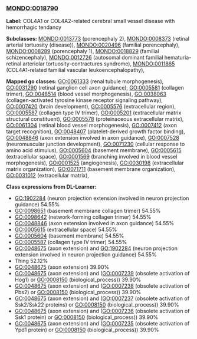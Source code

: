 
### [MONDO:0018790](http://purl.obolibrary.org/obo/MONDO_0018790)
**Label:** COL4A1 or COL4A2-related cerebral small vessel disease with hemorrhagic tendancy

**Subclasses:** [MONDO:0013773](http://purl.obolibrary.org/obo/MONDO_0013773) (porencephaly 2), [MONDO:0008373](http://purl.obolibrary.org/obo/MONDO_0008373) (retinal arterial tortuosity (disease)), [MONDO:0020496](http://purl.obolibrary.org/obo/MONDO_0020496) (familial porencephaly), [MONDO:0008289](http://purl.obolibrary.org/obo/MONDO_0008289) (porencephaly 1), [MONDO:0018829](http://purl.obolibrary.org/obo/MONDO_0018829) (familial schizencephaly), [MONDO:0012726](http://purl.obolibrary.org/obo/MONDO_0012726) (autosomal dominant familial hematuria-retinal arteriolar tortuosity-contractures syndrome), [MONDO:0011865](http://purl.obolibrary.org/obo/MONDO_0011865) (COL4A1-related familial vascular leukoencephalopathy), 

**Mapped go classes:** [GO:0061333](http://purl.obolibrary.org/obo/GO_0061333) (renal tubule morphogenesis), [GO:0031290](http://purl.obolibrary.org/obo/GO_0031290) (retinal ganglion cell axon guidance), [GO:0005581](http://purl.obolibrary.org/obo/GO_0005581) (collagen trimer), [GO:0048514](http://purl.obolibrary.org/obo/GO_0048514) (blood vessel morphogenesis), [GO:0038063](http://purl.obolibrary.org/obo/GO_0038063) (collagen-activated tyrosine kinase receptor signaling pathway), [GO:0007420](http://purl.obolibrary.org/obo/GO_0007420) (brain development), [GO:0005576](http://purl.obolibrary.org/obo/GO_0005576) (extracellular region), [GO:0005587](http://purl.obolibrary.org/obo/GO_0005587) (collagen type IV trimer), [GO:0005201](http://purl.obolibrary.org/obo/GO_0005201) (extracellular matrix structural constituent), [GO:0005578](http://purl.obolibrary.org/obo/GO_0005578) (proteinaceous extracellular matrix), [GO:0061304](http://purl.obolibrary.org/obo/GO_0061304) (retinal blood vessel morphogenesis), [GO:0007412](http://purl.obolibrary.org/obo/GO_0007412) (axon target recognition), [GO:0048407](http://purl.obolibrary.org/obo/GO_0048407) (platelet-derived growth factor binding), [GO:0048846](http://purl.obolibrary.org/obo/GO_0048846) (axon extension involved in axon guidance), [GO:0007528](http://purl.obolibrary.org/obo/GO_0007528) (neuromuscular junction development), [GO:0071230](http://purl.obolibrary.org/obo/GO_0071230) (cellular response to amino acid stimulus), [GO:0005604](http://purl.obolibrary.org/obo/GO_0005604) (basement membrane), [GO:0005615](http://purl.obolibrary.org/obo/GO_0005615) (extracellular space), [GO:0001569](http://purl.obolibrary.org/obo/GO_0001569) (branching involved in blood vessel morphogenesis), [GO:0001525](http://purl.obolibrary.org/obo/GO_0001525) (angiogenesis), [GO:0030198](http://purl.obolibrary.org/obo/GO_0030198) (extracellular matrix organization), [GO:0071711](http://purl.obolibrary.org/obo/GO_0071711) (basement membrane organization), [GO:0031012](http://purl.obolibrary.org/obo/GO_0031012) (extracellular matrix), 

**Class expressions from DL-Learner:**

- [GO:1902284](http://purl.obolibrary.org/obo/GO_1902284) (neuron projection extension involved in neuron projection guidance) 54.55%
- [GO:0098651](http://purl.obolibrary.org/obo/GO_0098651) (basement membrane collagen trimer) 54.55%
- [GO:0098642](http://purl.obolibrary.org/obo/GO_0098642) (network-forming collagen trimer) 54.55%
- [GO:0048846](http://purl.obolibrary.org/obo/GO_0048846) (axon extension involved in axon guidance) 54.55%
- [GO:0005615](http://purl.obolibrary.org/obo/GO_0005615) (extracellular space) 54.55%
- [GO:0005604](http://purl.obolibrary.org/obo/GO_0005604) (basement membrane) 54.55%
- [GO:0005587](http://purl.obolibrary.org/obo/GO_0005587) (collagen type IV trimer) 54.55%
- [GO:0048675](http://purl.obolibrary.org/obo/GO_0048675) (axon extension) and [GO:1902284](http://purl.obolibrary.org/obo/GO_1902284) (neuron projection extension involved in neuron projection guidance) 54.55%
- Thing 52.12%
- [GO:0048675](http://purl.obolibrary.org/obo/GO_0048675) (axon extension) 39.90%
- [GO:0048675](http://purl.obolibrary.org/obo/GO_0048675) (axon extension) and ([GO:0007239](http://purl.obolibrary.org/obo/GO_0007239) (obsolete activation of Hog1) or [GO:0008150](http://purl.obolibrary.org/obo/GO_0008150) (biological_process)) 39.90%
- [GO:0048675](http://purl.obolibrary.org/obo/GO_0048675) (axon extension) and ([GO:0007238](http://purl.obolibrary.org/obo/GO_0007238) (obsolete activation of Pbs2) or [GO:0008150](http://purl.obolibrary.org/obo/GO_0008150) (biological_process)) 39.90%
- [GO:0048675](http://purl.obolibrary.org/obo/GO_0048675) (axon extension) and ([GO:0007237](http://purl.obolibrary.org/obo/GO_0007237) (obsolete activation of Ssk2/Ssk22 proteins) or [GO:0008150](http://purl.obolibrary.org/obo/GO_0008150) (biological_process)) 39.90%
- [GO:0048675](http://purl.obolibrary.org/obo/GO_0048675) (axon extension) and ([GO:0007236](http://purl.obolibrary.org/obo/GO_0007236) (obsolete activation of Ssk1 protein) or [GO:0008150](http://purl.obolibrary.org/obo/GO_0008150) (biological_process)) 39.90%
- [GO:0048675](http://purl.obolibrary.org/obo/GO_0048675) (axon extension) and ([GO:0007235](http://purl.obolibrary.org/obo/GO_0007235) (obsolete activation of Ypd1 protein) or [GO:0008150](http://purl.obolibrary.org/obo/GO_0008150) (biological_process)) 39.90%


